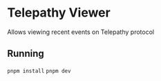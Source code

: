 # Telepathy Viewer

Allows viewing recent events on Telepathy protocol

## Running

```pnpm install```
```pnpm dev```